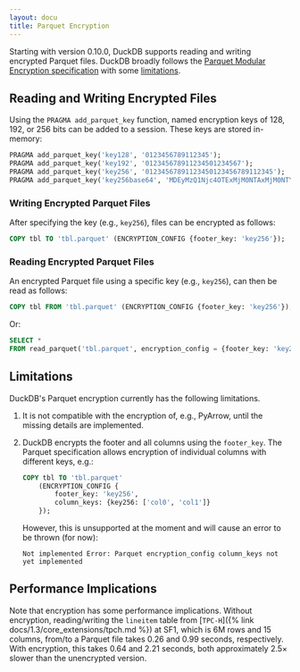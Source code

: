 ```yaml
---
layout: docu
title: Parquet Encryption
---
```


Starting with version 0.10.0, DuckDB supports reading and writing encrypted Parquet files.
DuckDB broadly follows the [Parquet Modular Encryption specification](https://github.com/apache/parquet-format/blob/master/Encryption.md) with some [limitations](#limitations).

## Reading and Writing Encrypted Files

Using the `PRAGMA add_parquet_key` function, named encryption keys of 128, 192, or 256 bits can be added to a session. These keys are stored in-memory:

```sql
PRAGMA add_parquet_key('key128', '0123456789112345');
PRAGMA add_parquet_key('key192', '012345678911234501234567');
PRAGMA add_parquet_key('key256', '01234567891123450123456789112345');
PRAGMA add_parquet_key('key256base64', 'MDEyMzQ1Njc4OTExMjM0NTAxMjM0NTY3ODkxMTIzNDU=');
```

### Writing Encrypted Parquet Files

After specifying the key (e.g., `key256`), files can be encrypted as follows:

```sql
COPY tbl TO 'tbl.parquet' (ENCRYPTION_CONFIG {footer_key: 'key256'});
```

### Reading Encrypted Parquet Files

An encrypted Parquet file using a specific key (e.g., `key256`), can then be read as follows:

```sql
COPY tbl FROM 'tbl.parquet' (ENCRYPTION_CONFIG {footer_key: 'key256'});
```

Or:

```sql
SELECT *
FROM read_parquet('tbl.parquet', encryption_config = {footer_key: 'key256'});
```

## Limitations

DuckDB's Parquet encryption currently has the following limitations.

1. It is not compatible with the encryption of, e.g., PyArrow, until the missing details are implemented.

2. DuckDB encrypts the footer and all columns using the `footer_key`. The Parquet specification allows encryption of individual columns with different keys, e.g.:

   ```sql
   COPY tbl TO 'tbl.parquet'
       (ENCRYPTION_CONFIG {
           footer_key: 'key256',
           column_keys: {key256: ['col0', 'col1']}
       });
   ```

   However, this is unsupported at the moment and will cause an error to be thrown (for now):

   ```console
   Not implemented Error: Parquet encryption_config column_keys not yet implemented
   ```

## Performance Implications

Note that encryption has some performance implications.
Without encryption, reading/writing the `lineitem` table from [`TPC-H`]({% link docs/1.3/core_extensions/tpch.md %}) at SF1, which is 6M rows and 15 columns, from/to a Parquet file takes 0.26 and 0.99 seconds, respectively.
With encryption, this takes 0.64 and 2.21 seconds, both approximately 2.5× slower than the unencrypted version.
